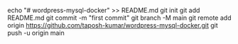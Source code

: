 echo "# wordpress-mysql-docker" >> README.md
git init
git add README.md
git commit -m "first commit"
git branch -M main
git remote add origin https://github.com/taposh-kumar/wordpress-mysql-docker.git
git push -u origin main
